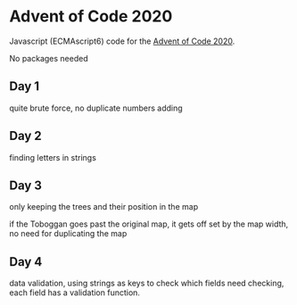# Advent of Code 2020

Javascript (ECMAscript6) code for the [Advent of Code 2020](https://adventofcode.com/2020/).

No packages needed

## Day 1

quite brute force, no duplicate numbers adding
 
 
## Day 2

finding letters in strings

## Day 3

only keeping the trees and their position in the map

if the Toboggan goes past the original map, it gets off set by the map width, no need for duplicating the map

## Day 4

data validation, using strings as keys to check which fields need checking, each field has a validation function.